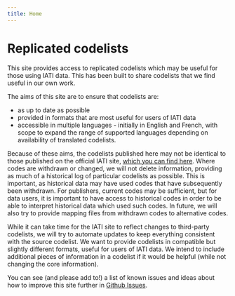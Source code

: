 ```yaml
---
title: Home
---
```


# Replicated codelists

This site provides access to replicated codelists which may be useful for those using IATI data. This has been built to share codelists that we find useful in our own work.

The aims of this site are to ensure that codelists are:

* as up to date as possible
* provided in formats that are most useful for users of IATI data
* accessible in multiple languages - initially in English and French, with scope to expand the range of supported languages depending on availability of translated codelists.

Because of these aims, the codelists published here may not be identical to those published on the official IATI site, [which you can find here](http://iatistandard.org/codelists/). Where codes are withdrawn or changed, we will not delete information, providing as much of a historical log of particular codelists as possible. This is important, as historical data may have used codes that have subsequently been withdrawn. For publishers, current codes may be sufficient, but for data users, it is important to have access to historical codes in order to be able to interpret historical data which used such codes. In future, we will also try to provide mapping files from withdrawn codes to alternative codes.

While it can take time for the IATI site to reflect changes to third-party codelists, we will try to automate updates to keep everything consistent with the source codelist. We want to provide codelists in compatible but slightly different formats, useful for users of IATI data. We intend to include additional pieces of information in a codelist if it would be helpful (while not changing the core information).

You can see (and please add to!) a list of known issues and ideas about how to improve this site further in [Github Issues](https://github.com/codeforIATI/codelists/issues/).
